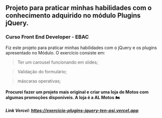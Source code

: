 ## Projeto para praticar minhas habilidades com o conhecimento adquirido no módulo Plugins jQuery.
### Curso Front End Developer - EBAC 

Fiz este projeto para praticar minhas habilidades com o jQuery e os plugins apresentado no Módulo. O exercício consiste em:

> Ter um carousel funcionando em slides;

> Validação do formulário;

> máscaras operativas;

#### Procurei fazer um projeto mais original e criar uma loja de Motos com algumas promoções disponíveis. A loja é a AL Motos 🏍

##### Link Vercel: https://exercicio-plugins-jquery-ten-psi.vercel.app
